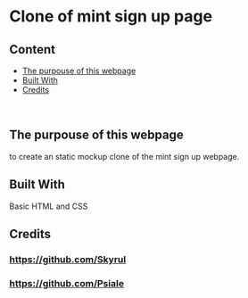 # Clone of mint sign up page

## Content

* [The purpouse of this webpage](#the-purpouse-of-this-webpage)
* [Built With](#built-with)
* [Credits](#credits)
<br>

## The purpouse of this webpage
to create an static mockup clone of the mint sign up webpage. 
<br>

## Built With
Basic HTML and CSS



## Credits
### https://github.com/Skyrul
### https://github.com/Psiale
